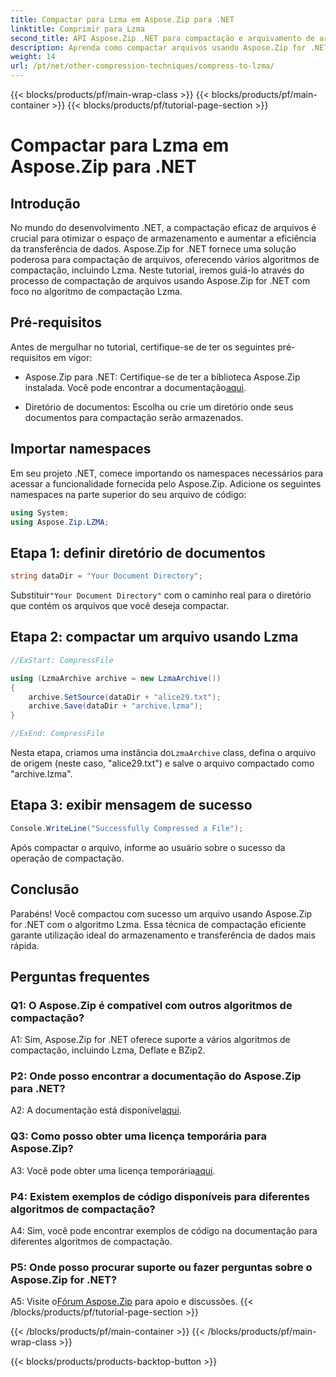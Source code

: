 ```yaml
---
title: Compactar para Lzma em Aspose.Zip para .NET
linktitle: Comprimir para Lzma
second_title: API Aspose.Zip .NET para compactação e arquivamento de arquivos
description: Aprenda como compactar arquivos usando Aspose.Zip for .NET com o poderoso algoritmo Lzma. Otimize o armazenamento e melhore a eficiência da transferência de dados sem esforço.
weight: 14
url: /pt/net/other-compression-techniques/compress-to-lzma/
---
```


{{< blocks/products/pf/main-wrap-class >}}
{{< blocks/products/pf/main-container >}}
{{< blocks/products/pf/tutorial-page-section >}}

# Compactar para Lzma em Aspose.Zip para .NET

## Introdução

No mundo do desenvolvimento .NET, a compactação eficaz de arquivos é crucial para otimizar o espaço de armazenamento e aumentar a eficiência da transferência de dados. Aspose.Zip for .NET fornece uma solução poderosa para compactação de arquivos, oferecendo vários algoritmos de compactação, incluindo Lzma. Neste tutorial, iremos guiá-lo através do processo de compactação de arquivos usando Aspose.Zip for .NET com foco no algoritmo de compactação Lzma.

## Pré-requisitos

Antes de mergulhar no tutorial, certifique-se de ter os seguintes pré-requisitos em vigor:

-  Aspose.Zip para .NET: Certifique-se de ter a biblioteca Aspose.Zip instalada. Você pode encontrar a documentação[aqui](https://reference.aspose.com/zip/net/).

- Diretório de documentos: Escolha ou crie um diretório onde seus documentos para compactação serão armazenados.

## Importar namespaces

Em seu projeto .NET, comece importando os namespaces necessários para acessar a funcionalidade fornecida pelo Aspose.Zip. Adicione os seguintes namespaces na parte superior do seu arquivo de código:

```csharp
using System;
using Aspose.Zip.LZMA;
```

## Etapa 1: definir diretório de documentos

```csharp
string dataDir = "Your Document Directory";
```

 Substituir`"Your Document Directory"` com o caminho real para o diretório que contém os arquivos que você deseja compactar.

## Etapa 2: compactar um arquivo usando Lzma

```csharp
//ExStart: CompressFile

using (LzmaArchive archive = new LzmaArchive())
{
    archive.SetSource(dataDir + "alice29.txt");
    archive.Save(dataDir + "archive.lzma");
}

//ExEnd: CompressFile
```

 Nesta etapa, criamos uma instância do`LzmaArchive` class, defina o arquivo de origem (neste caso, "alice29.txt") e salve o arquivo compactado como "archive.lzma".

## Etapa 3: exibir mensagem de sucesso

```csharp
Console.WriteLine("Successfully Compressed a File");
```

Após compactar o arquivo, informe ao usuário sobre o sucesso da operação de compactação.

## Conclusão

Parabéns! Você compactou com sucesso um arquivo usando Aspose.Zip for .NET com o algoritmo Lzma. Essa técnica de compactação eficiente garante utilização ideal do armazenamento e transferência de dados mais rápida.

## Perguntas frequentes

### Q1: O Aspose.Zip é compatível com outros algoritmos de compactação?

A1: Sim, Aspose.Zip for .NET oferece suporte a vários algoritmos de compactação, incluindo Lzma, Deflate e BZip2.

### P2: Onde posso encontrar a documentação do Aspose.Zip para .NET?

 A2: A documentação está disponível[aqui](https://reference.aspose.com/zip/net/).

### Q3: Como posso obter uma licença temporária para Aspose.Zip?

 A3: Você pode obter uma licença temporária[aqui](https://purchase.aspose.com/temporary-license/).

### P4: Existem exemplos de código disponíveis para diferentes algoritmos de compactação?

A4: Sim, você pode encontrar exemplos de código na documentação para diferentes algoritmos de compactação.

### P5: Onde posso procurar suporte ou fazer perguntas sobre o Aspose.Zip for .NET?

 A5: Visite o[Fórum Aspose.Zip](https://forum.aspose.com/c/zip/37) para apoio e discussões.
{{< /blocks/products/pf/tutorial-page-section >}}

{{< /blocks/products/pf/main-container >}}
{{< /blocks/products/pf/main-wrap-class >}}

{{< blocks/products/products-backtop-button >}}
